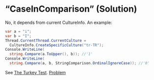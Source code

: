 # “CaseInComparison” (Solution)
No, it depends from current CultureInfo. An example:
```cs
var a = "i";
var b = "I";
Thread.CurrentThread.CurrentCulture = 
  CultureInfo.CreateSpecificCulture("tr-TR");
Console.WriteLine(
  string.Compare(a.ToUpper(), b)); //'1'
Console.WriteLine(
  string.Compare(a, b, StringComparison.OrdinalIgnoreCase)); //'0'
```
See [The Turkey Test](http://www.moserware.com/2008/02/does-your-code-pass-turkey-test.html).
[Problem](./CaseInComparison-Q.md)

